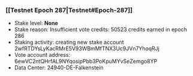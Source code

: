 ### [[Testnet Epoch 287|Testnet#Epoch-287]]
* Stake level: **None**
* Stake reason: Insufficient vote credits: 50523 credits earned in epoch 286
* Staking activity: creating new stake account 2wfRTDYsLyKacRMrE5V93WBmMfTNX3Uc9JVn7YhoqRJj
* Vote account address: 6ewVC2ntQHrfAL9NYqosipPbb3PoKpuMYvSeZemgo8YP
* Data Center: 24940-DE-Falkenstein